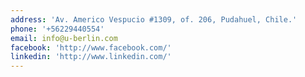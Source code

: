 ```yaml
---
address: 'Av. Americo Vespucio #1309, of. 206, Pudahuel, Chile.'
phone: '+56229440554'
email: info@u-berlin.com
facebook: 'http://www.facebook.com/'
linkedin: 'http://www.linkedin.com/'
---
```



